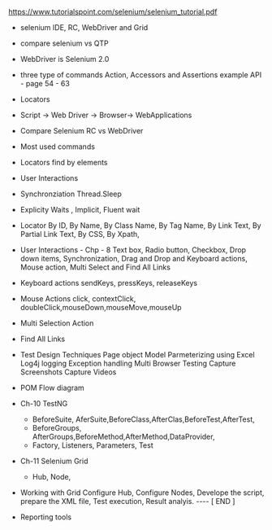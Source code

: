 
https://www.tutorialspoint.com/selenium/selenium_tutorial.pdf

- selenium IDE, RC, WebDriver and Grid
- compare selenium vs QTP
- WebDriver is Selenium 2.0
- three type of commands
   Action, Accessors and Assertions
   example API - page 54 - 63
- Locators
- Script -> Web Driver -> Browser-> WebApplications
- Compare Selenium RC vs WebDriver
- Most used commands
- Locators
  find by elements
- User Interactions
- Synchronziation
  Thread.Sleep 
- Explicity Waits , Implicit, Fluent wait
- Locator
  By ID, By Name, By Class Name, By Tag Name, By Link Text,
  By Partial Link Text, By CSS, By Xpath, 
- User Interactions - Chp - 8
  Text box, Radio button, Checkbox, Drop down items,
  Synchronization, Drag and Drop and Keyboard actions, 
  Mouse action, Multi Select and Find All Links

- Keyboard actions
  sendKeys, pressKeys, releaseKeys
- Mouse Actions
  click, contextClick, doubleClick,mouseDown,mouseMove,mouseUp
- Multi Selection Action
- Find All Links
- Test Design Techniques
  Page object Model
  Parmeterizing using Excel
  Log4j logging
  Exception handling
  Multi Browser Testing
  Capture Screenshots
  Capture Videos
- POM Flow diagram
- Ch-10 TestNG
  - BeforeSuite, AferSuite,BeforeClass,AfterClas,BeforeTest,AfterTest,
  - BeforeGroups, AfterGroups,BeforeMethod,AfterMethod,DataProvider,
  - Factory, Listeners, Parameters, Test
- Ch-11 Selenium Grid
  - Hub, Node, 
- Working with Grid
  Configure Hub, Configure Nodes, Develope the script, prepare the XML file,
  Test execution, Result analyis.
---- [ END ] 
- Reporting tools



